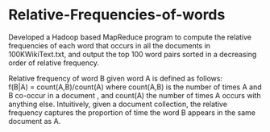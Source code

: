 # Relative-Frequencies-of-words
Developed a Hadoop based MapReduce program to compute the relative frequencies of each word that occurs in all the documents in 100KWikiText.txt, and output the top 100 word pairs sorted in a decreasing order of relative frequency.  

Relative frequency of word B given word A is defined as follows:  
f(B|A) = count(A,B)/count(A) 
where count(A,B) is the number of times A and B co-occur in a document
, and count(A) the number of times A occurs with anything else. Intuitively, given a document collection, the relative frequency captures the proportion of time the word B appears in the same document as A.
